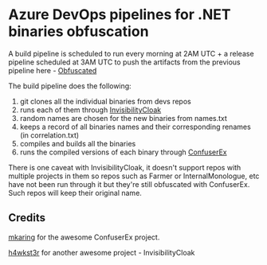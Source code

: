 # Azure DevOps pipelines for .NET binaries obfuscation

A build pipeline is scheduled to run every morning at 2AM UTC + a release pipeline scheduled at 3AM UTC to push the artifacts from the previous pipeline here - [Obfuscated](https://github.com/roxanakovaci/Azure-pipelines/releases/download/Obfuscated/Obfuscated.zip)

The build pipeline does the following:
1. git clones all the individual binaries from devs repos
2. runs each of them through [InvisibilityCloak](https://github.com/h4wkst3r/InvisibilityCloak)
3. random names are chosen for the new binaries from names.txt
4. keeps a record of all binaries names and their corresponding renames (in correlation.txt)
5. compiles and builds all the binaries
6. runs the compiled versions of each binary through [ConfuserEx](https://github.com/mkaring/ConfuserEx)

There is one caveat with InvisibilityCloak, it doesn't support repos with multiple projects in them so repos such as Farmer or InternalMonologue, etc have not been run through it but they're still obfuscated with ConfuserEx. Such repos will keep their original name.

## Credits
[mkaring](https://github.com/mkaring) for the awesome ConfuserEx project.

[h4wkst3r](https://github.com/h4wkst3r) for another awesome project - InvisibilityCloak
